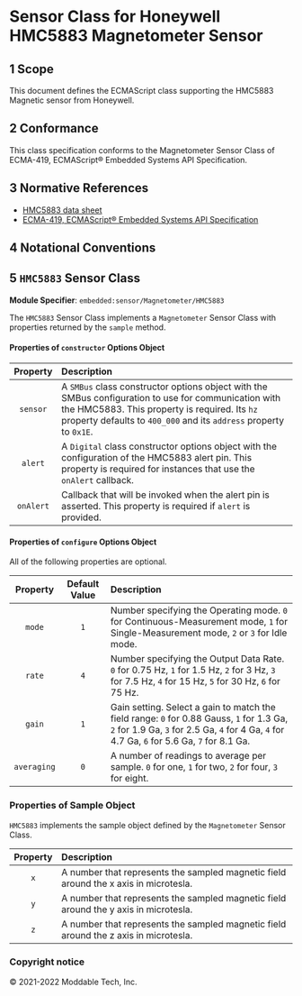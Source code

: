 # Sensor Class for Honeywell HMC5883 Magnetometer Sensor

## 1 Scope

This document defines the ECMAScript class supporting the HMC5883 Magnetic sensor from Honeywell.

## 2 Conformance

This class specification conforms to the Magnetometer Sensor Class of ECMA-419, ECMAScript® Embedded Systems API Specification.

## 3 Normative References

- [HMC5883 data sheet](https://cdn-shop.adafruit.com/datasheets/HMC5883L_3-Axis_Digital_Compass_IC.pdf)
- [ECMA-419, ECMAScript® Embedded Systems API Specification](https://419.ecma-international.org)

## 4 Notational Conventions

## 5 `HMC5883` Sensor Class

**Module Specifier**: `embedded:sensor/Magnetometer/HMC5883`

The `HMC5883` Sensor Class implements a `Magnetometer` Sensor Class with properties returned by the `sample` method. 

#### Properties of `constructor` Options Object

| Property | Description |
| :---: | :--- |
| `sensor` | A `SMBus` class constructor options object with the SMBus configuration to use for communication with the HMC5883. This property is required. Its `hz` property defaults to `400_000` and its `address` property to `0x1E`.
| `alert` | A `Digital` class constructor options object with the configuration of the HMC5883 alert pin. This property is required for instances that use the `onAlert` callback.
| `onAlert` | Callback that will be invoked when the alert pin is asserted. This property is required if `alert` is provided.


<a id="configuration"></a>	
#### Properties of `configure` Options Object

All of the following properties are optional.

| Property | Default Value | Description |
| :---: | :---: | :--- |
| `mode` | `1` | Number specifying the Operating mode. `0` for Continuous-Measurement mode, `1` for Single-Measurement mode, `2` or `3` for Idle mode.
| `rate` | `4` | Number specifying the Output Data Rate. `0` for 0.75 Hz, `1` for 1.5 Hz, `2` for 3 Hz, `3` for 7.5 Hz, `4` for 15 Hz, `5` for 30 Hz, `6` for 75 Hz.
| `gain` | `1` | Gain setting. Select a gain to match the field range: `0` for 0.88 Gauss, `1` for 1.3 Ga, `2` for 1.9 Ga, `3` for 2.5 Ga, `4` for 4 Ga, `4` for 4.7 Ga, `6` for 5.6 Ga, `7` for 8.1 Ga.
| `averaging` | `0` | A number of readings to average per sample. `0` for one, `1` for two, `2` for four, `3` for eight.


### Properties of Sample Object
`HMC5883` implements the sample object defined by the `Magnetometer` Sensor Class.

| Property | Description |
| :---: | :--- |
| `x` | A number that represents the sampled magnetic field around the x axis in microtesla.
| `y` | A number that represents the sampled magnetic field around the y axis in microtesla.
| `z` | A number that represents the sampled magnetic field around the z axis in microtesla.

### Copyright notice

© 2021-2022 Moddable Tech, Inc.

